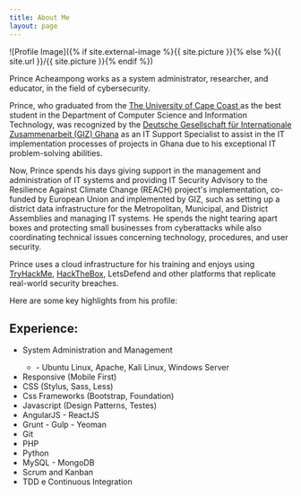 ```yaml
---
title: About Me
layout: page
---
```

![Profile Image]({% if site.external-image %}{{ site.picture }}{% else %}{{ site.url }}/{{ site.picture }}{% endif %})



<p>Prince Acheampong works as a system administrator, researcher, and educator, in the field of cybersecurity.</p>

<p>Prince, who graduated from the <a href="https://ucc.edu.gh"> The University of Cape Coast </a> as the best student
	in the Department of Computer Science and Information Technology, was recognized
	by the <a href="https://www.giz.de/en/worldwide/324.html">Deutsche Gesellschaft für Internationale Zusammenarbeit (GIZ) Ghana</a> as
	an IT Support Specialist to assist in the IT implementation processes of projects
	in Ghana due to his exceptional IT problem-solving abilities.</p>

<p>Now, Prince spends his days giving support in the management and administration of IT systems and providing IT Security Advisory to the Resilience Against Climate Change (REACH) project's implementation, co-funded by European Union and implemented by GIZ, such as setting up a district data infrastructure for the Metropolitan, Municipal, and District Assemblies and managing IT systems. He spends the night tearing apart boxes and protecting small businesses from cyberattacks while also coordinating technical issues concerning technology, procedures, and user security.</p>

<p>Prince uses a cloud infrastructure for his training and enjoys using <a href="https://tryhackme.com/p/r0b0t4rch">TryHackMe</a>, <a href="https://www.hackthebox.com/">HackTheBox</a>, LetsDefend and other platforms that replicate real-world security breaches.</p>

<p> Here are some key highlights from his profile:
</p>

<h2>Experience:</h2>

<ul class="skill-list">
	<li>System Administration and Management</li>
 	<ul>
		<li>- Ubuntu Linux, Apache, Kali Linux, Windows Server</li>
	</ul>
	<li>Responsive (Mobile First)</li>
	<li>CSS (Stylus, Sass, Less)</li>
	<li>Css Frameworks (Bootstrap, Foundation)</li>
	<li>Javascript (Design Patterns, Testes)</li>
	<li>AngularJS - ReactJS</li>
	<li>Grunt - Gulp - Yeoman</li>
	<li>Git</li>
	<li>PHP</li>
	<li>Python</li>
	<li>MySQL - MongoDB</li>
	<li>Scrum and Kanban</li>
	<li>TDD e Continuous Integration</li>
</ul>
<!--
<h2>Skills</h2>

<ul class="skill-list">
	<li>System Administration and Management</li>
 	<ul>
		<li>- Ubuntu Linux, Apache, Kali Linux, Windows Server</li>
	</ul>
	<li>Responsive (Mobile First)</li>
	<li>CSS (Stylus, Sass, Less)</li>
	<li>Css Frameworks (Bootstrap, Foundation)</li>
	<li>Javascript (Design Patterns, Testes)</li>
	<li>AngularJS - ReactJS</li>
	<li>Grunt - Gulp - Yeoman</li>
	<li>Git</li>
	<li>PHP</li>
	<li>Python</li>
	<li>MySQL - MongoDB</li>
	<li>Scrum and Kanban</li>
	<li>TDD e Continuous Integration</li>
</ul>

<h2>Projects</h2>

<ul>
	<li><a href="https://github.com/">Lorem Lorem</a></li>
	<li><a href="https://github.com/">Ipsum Dolor</a></li>
	<li><a href="https://github.com/">Dolor Lorem</a></li>
</ul>
-->
